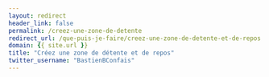 ```yaml
---
layout: redirect
header_link: false
permalink: /creez-une-zone-de-detente
redirect_url: /que-puis-je-faire/creez-une-zone-de-detente-et-de-repos
domain: {{ site.url }}
title: "Créez une zone de détente et de repos"
twitter_username: "BastienBConfais"
---
```


